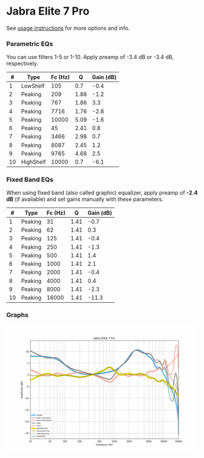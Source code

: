# Jabra Elite 7 Pro
See [usage instructions](https://github.com/jaakkopasanen/AutoEq#usage) for more options and info.

### Parametric EQs
You can use filters 1-5 or 1-10. Apply preamp of -3.4 dB or -3.4 dB, respectively.

|   # | Type      |   Fc (Hz) |    Q |   Gain (dB) |
|-----|-----------|-----------|------|-------------|
|   1 | LowShelf  |       105 | 0.7  |        -0.4 |
|   2 | Peaking   |       209 | 1.88 |        -1.2 |
|   3 | Peaking   |       767 | 1.86 |         3.3 |
|   4 | Peaking   |      7716 | 1.76 |        -2.8 |
|   5 | Peaking   |     10000 | 5.09 |        -1.6 |
|   6 | Peaking   |        45 | 2.41 |         0.8 |
|   7 | Peaking   |      3466 | 2.98 |         0.7 |
|   8 | Peaking   |      8087 | 2.45 |         1.2 |
|   9 | Peaking   |      9765 | 4.68 |         2.5 |
|  10 | HighShelf |     10000 | 0.7  |        -6.1 |

### Fixed Band EQs
When using fixed band (also called graphic) equalizer, apply preamp of **-2.4 dB** (if available) and set gains manually with these parameters.

|   # | Type    |   Fc (Hz) |    Q |   Gain (dB) |
|-----|---------|-----------|------|-------------|
|   1 | Peaking |        31 | 1.41 |        -0.7 |
|   2 | Peaking |        62 | 1.41 |         0.3 |
|   3 | Peaking |       125 | 1.41 |        -0.4 |
|   4 | Peaking |       250 | 1.41 |        -1.3 |
|   5 | Peaking |       500 | 1.41 |         1.4 |
|   6 | Peaking |      1000 | 1.41 |         2.1 |
|   7 | Peaking |      2000 | 1.41 |        -0.4 |
|   8 | Peaking |      4000 | 1.41 |         0.4 |
|   9 | Peaking |      8000 | 1.41 |        -2.3 |
|  10 | Peaking |     16000 | 1.41 |       -11.3 |

### Graphs
![](./Jabra%20Elite%207%20Pro.png)

